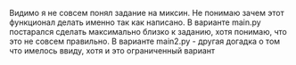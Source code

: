 Видимо я не совсем понял задание на миксин. 
Не понимаю зачем этот функционал делать именно так как написано.
В варианте main.py постарался сделать максимально близко к заданию, хотя понимаю, что это не совсем правильно.
В варианте main2.py - другая догадка о том что имелось ввиду, хотя и это ограниченный вариант